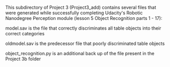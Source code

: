 This subdirectory of Project 3 (Project3_add) contains several files that were
generated while successfully completing Udacity's Robotic Nanodegree 
Perception module (lesson 5 Object Recognition parts 1 - 17):

model.sav is the file that correctly discriminates all table objects into
their correct categories

oldmodel.sav is the predecessor file that poorly discriminated table objects

object_recognition.py is an additional back up of the file present in 
the Project 3b folder
